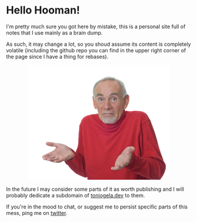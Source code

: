# Hello Hooman!

I'm pretty much sure you got here by mistake, this is a personal site full of notes that I use mainly as a brain dump. 

As such, it may change a lot, so you shoud assume its content is completely volatile (including the github repo you can find in the upper right corner of the page since I have a thing for rebases).

<p align="center"><img src="shrug.png" title="¯\_(ツ)_/¯"/></p>

In the future I may consider some parts of it as worth publishing and I will probably dedicate a subdomain of [toniogela.dev](https://toniogela.dev) to them.

If you're in the mood to chat, or suggest me to persist specific parts of this mess, ping me on [twitter](https://twitter.com/toniogela).
